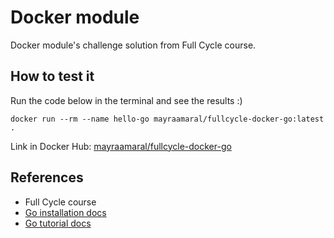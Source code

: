 # Docker module
Docker module's challenge solution from Full Cycle course.  
  
## How to test it
Run the code below in the terminal and see the results :)
```shell
docker run --rm --name hello-go mayraamaral/fullcycle-docker-go:latest .
```  
  
Link in Docker Hub: [mayraamaral/fullcycle-docker-go](https://hub.docker.com/r/mayraamaral/fullcycle-docker-go)  
  
 ## References
 - Full Cycle course
 - [Go installation docs](https://go.dev/doc/install)
 - [Go tutorial docs](https://go.dev/doc/tutorial/getting-started)
